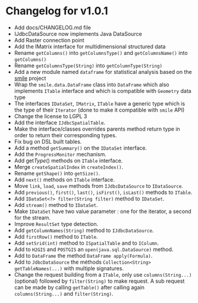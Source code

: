 # Changelog for v1.0.1

+ Add docs/CHANGELOG.md file
+ IJdbcDataSource now implements Java DataSource
+ Add Raster connection point
+ Add the IMatrix interface for multidimensional structured data
+ Rename `getColumns()` into `getColumnsType()` and `getColumnsName()` into `getColumns()`
+ Rename `getColumnsType(String)` into `getColumnType(String)`
+ Add a new module named `dataframe` for statistical analysis based on the [smile](https://haifengl.github.io/) project
+ Wrap the `smile.data.DataFrame` class into `DataFrame` which also implements `ITable` interface and which is 
compatible with `Geometry` data type
+ The interfaces `IDataSet`, `IMatrix`, `ITable` have a generic type which is the type of their `Iterator` (done to 
make it compatible with `smile` API)
+ Change the license to LGPL 3
+ Add the interface `IJdbcSpatialTable`.
+ Make the interface/classes overrides parents method return type in order to return their corresponding types.
+ Fix bug on DSL built tables.
+ Add a method `getSummary()` on the `IDataSet` interface.
+ Add the `ProgressMonitor` mechanism.
+ Add get*Type*() methods on `ITable` interface.
+ Merge `createSpatialIndex` in `createIndex()`.
+ Rename `getShape()` into `getSize()`.
+ Add `next()` methods on `ITable` interface.
+ Move  `link`, `load`, `save` methods from `IJdbcDataSource` to `IDataSource`.
+ Add `previous()`, `first()`, `last()`, `isFirst()`, `isLast()` methods to `ITable`.
+ Add `IDataSet<?> filter(String filter)` method to `IDataSet`.
+ Add `stream()` method to `IDataSet`.
+ Make `IDataSet` have two value parameter : one for the iterator, a second for the stream.
+ Improve `ResultSet` type detection.
+ Add `getColumnNames(String)` method to `IJdbcDataSource`.
+ Add `firstRow()` method to `ITable`.
+ Add `setSrid(int)` method to `ISpatialTable` and to `IColumn`.
+ Add to `H2GIS` and `POSTGIS` an `open(java.sql.DataSource)` method.
+ Add to `DataFrame` the method `DataFrame apply(Formula)`.
+ Add to `JdbcDataSource` the méthods `Collection<String> getTableNames(...)` with multiple signatures.
+ Change the request building from a `ITable`, only use `columns(String...)` (optional) followed by `filter(String)` to make request.
  A sub request can be made by calling `getTable()` after calling again `columns(String...)` and `filter(String)`.